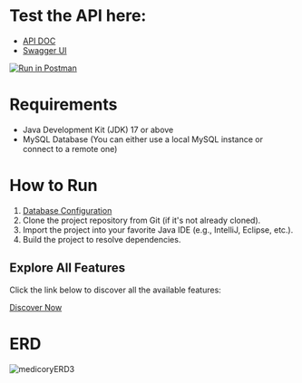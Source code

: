 # Test the API here:
- [API DOC](http://localhost:7777/v3/api-docs)
- [Swagger UI](http://localhost:7777/swagger-ui//index.html)

[![Run in Postman](https://run.pstmn.io/button.svg)](https://interstellar-capsule-619026.postman.co/collection/28660393-3250146c-3baa-4035-9ebe-837a4e7a0ce0?source=rip_html)

# Requirements
- Java Development Kit (JDK) 17 or above
- MySQL Database (You can either use a local MySQL instance or connect to a remote one)

# How to Run
1. [Database Configuration](DB#readme)
2. Clone the project repository from Git (if it's not already cloned).
3. Import the project into your favorite Java IDE (e.g., IntelliJ, Eclipse, etc.).
4. Build the project to resolve dependencies.

## Explore All Features

Click the link below to discover all the available features:

[Discover Now](doc#readme)


# ERD
![medicoryERD3](https://github.com/said-ahmd/health_card/assets/108232157/60a0e869-10d7-412d-96fd-d93ef5b3c640)


